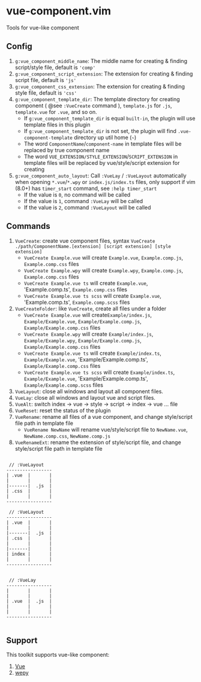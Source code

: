 # vue-component.vim

Tools for vue-like component

## Config

1. `g:vue_component_middle_name`: The middle name for creating & finding script/style file, default is `'comp'`
1. `g:vue_component_script_extension`: The extension for creating & finding script file, default is `'js'`
1. `g:vue_component_css_extension`: The extension for creating & finding style file, default is `'css'`
1. `g:vue_component_template_dir`: The template directory for creating component ( @see `:VueCreate` command ), `template.js` for `.js`, `template.vue` for `.vue`, and so on.
    - If `g:vue_component_template_dir` is equal `built-in`, the plugin will use template files in this plugin
    - If `g:vue_component_template_dir` is not set, the plugin will find `.vue-component-template` directory up util home (`~`)
    - The word `ComponentName`/`component-name` in template files will be replaced by true component name
    - The word `VUE_EXTENSION/STYLE_EXTENSION`/`SCRIPT_EXTENSION` in template files will be replaced by vue/style/script extension for creating
1. `g:vue_component_auto_layout`: Call `:VueLay` / `:VueLayout` automatically when opening `*.vue`/`*.wpy` or `index.js/index.ts` files, only support if vim (8.0+) has `timer_start` command, see `:help timer_start`
    - If the value is `0`, no command will be called
    - If the value is `1`, command `:VueLay` will be called
    - If the value is `2`, command `:VueLayout` will be called

## Commands

1. `VueCreate`: create vue component files, syntax `VueCreate ./path/ComponentName.[extension] [script extension] [style extension]`
    - `VueCreate Example.vue` will create `Example.vue`, `Example.comp.js`, `Example.comp.css` files
    - `VueCreate Example.wpy` will create `Example.wpy`, `Example.comp.js`, `Example.comp.css` files
    - `VueCreate Example.vue ts` will create `Example.vue`, 'Example.comp.ts', `Example.comp.css` files
    - `VueCreate Example.vue ts scss` will create `Example.vue`, 'Example.comp.ts', `Example.comp.scss` files
1. `VueCreateFolder`: like `VueCreate`, create all files under a folder
    - `VueCreate Example.vue` will create`Example/index.js`, `Example/Example.vue`, `Example/Example.comp.js`, `Example/Example.comp.css` files
    - `VueCreate Example.wpy` will create `Example/index.js`, `Example/Example.wpy`, `Example/Example.comp.js`, `Example/Example.comp.css` files
    - `VueCreate Example.vue ts` will create `Example/index.ts`, `Example/Example.vue`, 'Example/Example.comp.ts', `Example/Example.comp.css` files
    - `VueCreate Example.vue ts scss` will create `Example/index.ts`, `Example/Example.vue`, 'Example/Example.comp.ts', `Example/Example.comp.scss` files
1. `VueLayout`: close all windows and layout all component files.
1. `VueLay`: close all windows and layout vue and script files.
1. `VueAlt`: switch index -> vue -> style -> script -> index -> vue ... file
1. `VueReset`: reset the status of the plugin
1. `VueRename`: rename all files of a vue component, and change style/script file path in template file
    - `VueRename NewName` will rename vue/style/script file to `NewName.vue`, `NewName.comp.css`, `NewName.comp.js`
1. `VueRenameExt`: rename the extension of style/script file, and change style/script file path in template file

```

 // :VueLayout
-----------------
| .vue  |       |
|       |       |
|-------|  .js  |
| .css  |       |
|       |       |
-----------------

 // :VueLayout
-----------------
| .vue  |       |
|       |       |
|-------|  .js  |
| .css  |       |
|       |       |
|-------|       |
| index |       |
|       |       |
-----------------


 // :VueLay
-----------------
|       |       |
|       |       |
| .vue  |  .js  |
|       |       |
|       |       |
-----------------


```

## Support

This toolkit supports vue-like component:

1. [Vue](https://vuejs.org/)
1. [wepy](https://github.com/Tencent/wepy)
